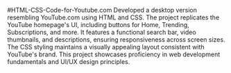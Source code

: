 #HTML-CSS-Code-for-Youtube.com
Developed a desktop version resembling YouTube.com using HTML and CSS. The project replicates the YouTube homepage's UI, including buttons for Home, Trending, Subscriptions, and more. It features a functional search bar, video thumbnails, and descriptions, ensuring responsiveness across screen sizes. The CSS styling maintains a visually appealing layout consistent with YouTube's brand. This project showcases proficiency in web development fundamentals and UI/UX design principles.
